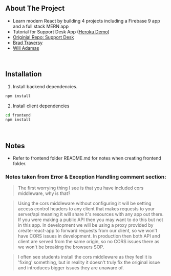## About The Project

- Learn modern React by building 4 projects including a Firebase 9 app and a full stack MERN app
- Tutorial for Support Desk App ([Heroku Demo](https://support-desk-app-22-mar-2022.herokuapp.com/))
- [Originial Repo: Support Desk](https://github.com/bradtraversy/support-desk)
- [Brad Traversy](https://github.com/bradtraversy)
- [Will Adamas](https://github.com/bushblade)

&nbsp;

## Installation

1. Install backend dependencies.

```sh
npm install
```

2. Install client dependencies

```sh
cd frontend
npm install
```

&nbsp;

## Notes

- Refer to frontend folder README.md for notes when creating frontend folder.

### Notes taken from Error & Exception Handling comment section:

> The first worrying thing I see is that you have included cors middleware, why is that?

> Using the cors middleware without configuring it will be setting access control headers to any client that makes requests to your server/api meaning it will share it's resources with any app out there. If you were making a public API then you may want to do this but not in this app. In development we will be using a proxy provided by create-react-app to forward requests from our client, so we won't have CORS issues in development. In production then both API and client are served from the same origin, so no CORS issues there as we won't be breaking the browsers SOP.

> I often see students install the cors middleware as they feel it is 'fixing' something, but in reality it doesn't truly fix the original issue and introduces bigger issues they are unaware of.
